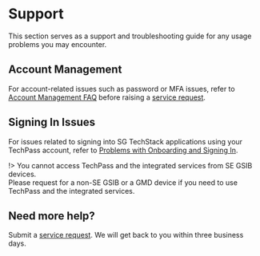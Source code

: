 # Support
This section serves as a support and troubleshooting guide for any usage problems you may encounter.

## Account Management
For account-related issues such as password or MFA issues, refer to [Account Management FAQ](support/account) before raising a [service request](https://go.gov.sg/techpass-sr).

## Signing In Issues
For issues related to signing into SG TechStack applications using your TechPass account, refer to [Problems with Onboarding and Signing In](support/signinissues).

!>
You cannot access TechPass and the integrated services from SE GSIB devices.  
Please request for a non-SE GSIB or a GMD device if you need to use TechPass and the integrated services.

## Need more help?
Submit a [service request](https://go.gov.sg/techpass-sr). We will get back to you within three business days.  
